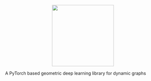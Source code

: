 <p align="center">
  <img src="https://github.com/LumRamabaja/GraphTorch/blob/main/logo.png" height="200">
</p>

A PyTorch based geometric deep learning library for dynamic graphs
